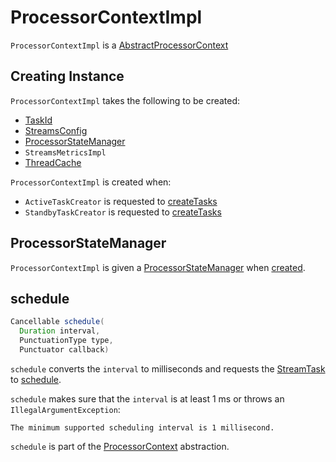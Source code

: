 # ProcessorContextImpl

`ProcessorContextImpl` is a [AbstractProcessorContext](AbstractProcessorContext.md)

## Creating Instance

`ProcessorContextImpl` takes the following to be created:

* <span id="id"> [TaskId](../TaskId.md)
* <span id="config"> [StreamsConfig](../StreamsConfig.md)
* [ProcessorStateManager](#stateMgr)
* <span id="metrics"> `StreamsMetricsImpl`
* <span id="cache"> [ThreadCache](../state/ThreadCache.md)

`ProcessorContextImpl` is created when:

* `ActiveTaskCreator` is requested to [createTasks](../ActiveTaskCreator.md#createTasks)
* `StandbyTaskCreator` is requested to [createTasks](../StandbyTaskCreator.md#createTasks)

## <span id="stateManager"><span id="stateMgr"> ProcessorStateManager

`ProcessorContextImpl` is given a [ProcessorStateManager](../ProcessorStateManager.md) when [created](#creating-instance).

## <span id="schedule"> schedule

```java
Cancellable schedule(
  Duration interval,
  PunctuationType type,
  Punctuator callback)
```

`schedule` converts the `interval` to milliseconds and requests the [StreamTask](#streamTask) to [schedule](../StreamTask.md#schedule).

`schedule` makes sure that the `interval` is at least 1 ms or throws an `IllegalArgumentException`:

```text
The minimum supported scheduling interval is 1 millisecond.
```

`schedule` is part of the [ProcessorContext](ProcessorContext.md#schedule) abstraction.
